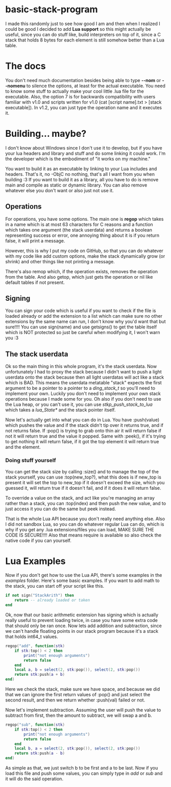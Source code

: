 # basic-stack-program
I made this randomly just to see how good I am and then when I realized I could be good I decided to add **Lua support** so this might actually be useful, since you can do stuff like, build interpreters on top of it, since a C stack that holds 8 bytes for each element is still somehow better than a Lua table.

# The docs
You don't need much documentation besides being able to type **--nom** or **--nomenu** to silence the options, at least for the actual executable. You need to know some stuff to actually make your cool little .lua file for the executable.
Also, the option 7 is for backwards compatibility with users familiar with v1.0 and scripts written for v1.0 (cat [script name].txt > [stack executable]). In v1.2, you can just type the operation name and it executes it.

# Building... maybe?
I don't know about Windows since I don't use it to develop, but if you have your lua headers and library and stuff and do some linking it could work. I'm the developer which is the embodiment of "it works on my machine."

You want to build it as an executable by linking to your Lua includes and headers. That's it, no -ObjC no nothing, that's all I want from you when building :3
If you want to build it as a library, all you have to do is remove main and compile as static or dynamic library. You can also remove whatever else you don't want or also just not use it.

## Operations
For operations, you have some options. The main one is **regop** which takes in a name which is at most 63 characters for C reasons and a function which takes one argument (the stack userdata) and returns a boolean representing success or error, one annoying thing about it is if you return false, it will print a message.

However, this is why I put my code on GitHub, so that you can do whatever with my code like add custom options, make the stack dynamically grow (or shrink) and other things like not printing a message.

There's also remop which, if the operation exists, removes the operation from the table. And also getop, which just gets the operation or nil like default tables if not present.

## Signing
You can sign your code which is useful if you want to check if the file is loaded already or add the extension to a list which can make sure no other extensions by the same name can run, I don't know why you'd want that but sure!!!! You can use sign(name) and use getsigns() to get the table itself which is NOT protected so just be careful when modifying it, I won't warn you :3

## The stack userdata
Ok so the main thing in this whole program, it's the stack userdata. Now unfortunately I had to proxy the stack because I didn't want to push a light userdata onto the stack because then all light userdatas will act like a stack which is BAD. This means the userdata metatable "stack" expects the first argument to be a pointer to a pointer to a *ding_stack_t* so you'll need to implement your own. Luckily you don't need to implement your own stack operations because I made some for you. Oh also if you don't need to use the Lua heap, or you can't use it, you can use *stkp_push_stack_to_lua* which takes a *lua_State\** and the stack pointer itself.

Now let's actually get into what you can do in Lua.
You have :push(value) which pushes the value and if the stack didn't tip over it returns true, and if not returns false. If :pop() is trying to grab onto thin air it will return false if not it will return true and the value it popped. Same with :peek(), if it's trying to get nothing it will return false, if it got the top element it will return true and the element.

### Doing stuff yourself
You can get the stack size by calling :size() and to manage the top of the stack yourself, you can use :top(new\_top?), what this does is if new\_top is present it will set the top to new\_top if it doesn't exceed the size, which you guessed it, will return true if it doesn't fail, and if it does it will return false.

To override a value on the stack, and act like you're managing an array rather than a stack, you can :top(index) and then push the new value, and to just access it you can do the same but peek instead.

That is the whole Lua API because you don't really need anything else. Also I did not sandbox Lua, so you can do whatever regular Lua can do, which is why if you get any .lua extensions/files you can load, MAKE SURE THE CODE IS SECURE!!!! Also that means require is available so also check the native code if you can yourself.

# Lua Examples
Now if you don't get how to use the Lua API, there's some examples in the *examples* folder. Here's some basic examples. If you want to add math to the stack, you can start off your script like this.

```lua
if not sign("StackArith") then
    return -- already loaded or taken
end
```

Ok, now that our basic arithmetic extension has signing which is actually really useful to prevent loading twice, in case you have some extra code that should only be ran once. Now lets add addition and subtraction, since we can't handle floating points in our stack program because it's a stack that holds int64\_t values.

```lua
regop("add", function(stk)
    if stk:top() < 2 then
        print("not enough arguments")
        return false
    end
    local a, b = select(2, stk:pop()), select(2, stk:pop())
    return stk:push(a + b)
end)
```

Here we check the stack, make sure we have space, and because we did that we can ignore the first return values of :pop() and just select the second result, and then we return whether :push(val) failed or not.

Now let's implement subtraction. Assuming the user will push the value to subtract from first, then the amount to subtract, we will swap a and b.

```lua
regop("sub", function(stk)
    if stk:top() < 2 then
        print("not enough arguments")
        return false
    end
    local b, a = select(2, stk:pop()), select(2, stk:pop())
    return stk:push(a - b)
end)
```

As simple as that, we just switch b to be first and a to be last. Now if you load this file and push some values, you can simply type in *add* or *sub* and it will do the said operation.
